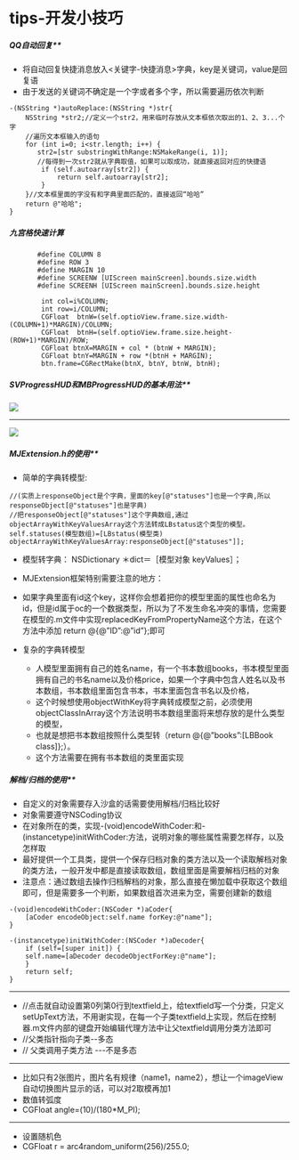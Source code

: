 # tips-开发小技巧
##### ********QQ自动回复**********
- 将自动回复快捷消息放入<关键字-快捷消息>字典，key是关键词，value是回复语
- 由于发送的关键词不确定是一个字或者多个字，所以需要遍历依次判断
```objc
-(NSString *)autoReplace:(NSString *)str{
    NSString *str2;//定义一个str2，用来临时存放从文本框依次取出的1、2、3...个字
    //遍历文本框输入的语句
    for (int i=0; i<str.length; i++) {
       str2=[str substringWithRange:NSMakeRange(i, 1)];
       //每得到一次str2就从字典取值，如果可以取成功，就直接返回对应的快捷语
        if (self.autoarray[str2]) {
            return self.autoarray[str2];
        }
    }//文本框里面的字没有和字典里面匹配的，直接返回“哈哈”
    return @"哈哈";
}
```
##### ******九宫格快速计算******

```objc
       #define COLUMN 8
       #define ROW 3
       #define MARGIN 10
       #define SCREENW [UIScreen mainScreen].bounds.size.width
       #define SCREENH [UIScreen mainScreen].bounds.size.height

        int col=i%COLUMN;
        int row=i/COLUMN;
        CGFloat  btnW=(self.optioView.frame.size.width-(COLUMN+1)*MARGIN)/COLUMN;
        CGFloat  btnH=(self.optioView.frame.size.height-(ROW+1)*MARGIN)/ROW;
        CGFloat btnX=MARGIN + col * (btnW + MARGIN);
        CGFloat btnY=MARGIN + row *(btnH + MARGIN);
        btn.frame=CGRectMake(btnX, btnY, btnW, btnH);

```

##### ******SVProgressHUD和MBProgressHUD的基本用法********
![](images/SV和MB的基本用法.png)
*************************************
![](images/显示进度值的下载指示器.png)

##### ******MJExtension.h的使用********
- 简单的字典转模型:

```objc
//(实质上responseObject是个字典，里面的key[@"statuses"]也是一个字典,所以responseObject[@"statuses"]也是字典)
//把responseObject[@"statuses"]这个字典数组,通过objectArrayWithKeyValuesArray这个方法转成LBstatus这个类型的模型。
self.statuses(模型数组)=[LBstatus(模型类) objectArrayWithKeyValuesArray:responseObject[@"statuses"]];
```
- 模型转字典： NSDictionary ＊dict＝［模型对象  keyValues］；

- MJExtension框架特别需要注意的地方：
 - 如果字典里面有id这个key，这样你会想着把你的模型里面的属性也命名为id，但是id属于oc的一个数据类型，所以为了不发生命名冲突的事情，您需要在模型的.m文件中实现replacedKeyFromPropertyName这个方法，在这个方法中添加 return @{@”ID”:@”id”};即可
 - 复杂的字典转模型
   -  人模型里面拥有自己的姓名name，有一个书本数组books，书本模型里面拥有自己的书名name以及价格price，如果一个字典中包含人姓名以及书本数组，书本数组里面包含书本，书本里面包含书名以及价格，
   -  这个时候想使用objectWithKey将字典转成模型之前，必须使用objectClassInArray这个方法说明书本数组里面将来想存放的是什么类型的模型，
   -  也就是想把书本数组按照什么类型转（return @{@”books”:[LBBook class]};）。
   -  这个方法需要在拥有书本数组的类里面实现

##### ******解档/归档的使用********
- 自定义的对象需要存入沙盒的话需要使用解档/归档比较好
 - 对象需要遵守NSCoding协议
 - 在对象所在的类，实现-(void)encodeWithCoder:和-(instancetype)initWithCoder:方法，说明对象的哪些属性需要怎样存，以及怎样取
 - 最好提供一个工具类，提供一个保存归档对象的类方法以及一个读取解档对象的类方法，一般开发中都是直接读取数组，数组里面是需要解档归档的对象
 - 注意点：通过数组去操作归档解档的对象，那么直接在懒加载中获取这个数组即可，但是需要多一个判断，如果数组首次进来为空，需要创建新的数组

```objc
-(void)encodeWithCoder:(NSCoder *)aCoder{
    [aCoder encodeObject:self.name forKey:@"name"];
}

-(instancetype)initWithCoder:(NSCoder *)aDecoder{
    if (self=[super init]) {
    self.name=[aDecoder decodeObjectForKey:@"name"];
    }
    return self;
}
```
---
- //点击就自动设置第0列第0行到textfield上，给textfield写一个分类，只定义setUpText方法，不用谢实现，在每一个子类textfield上实现，然后在控制器.m文件内部的键盘开始编辑代理方法中让父textfield调用分类方法即可
- //父类指针指向子类--多态
- // 父类调用子类方法 ---不是多态
---
- 比如只有2张图片，图片名有规律（name1，name2），想让一个imageView自动切换图片显示的话，可以对2取模再加1
- 数值转弧度
 - CGFloat angle=(10)/(180*M_PI);
---
- 设置随机色
 - CGFloat r = arc4random_uniform(256)/255.0;

